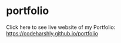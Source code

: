 # portfolio

Click here to see live website of my Portfolio: 
https://codeharshly.github.io/portfolio 
